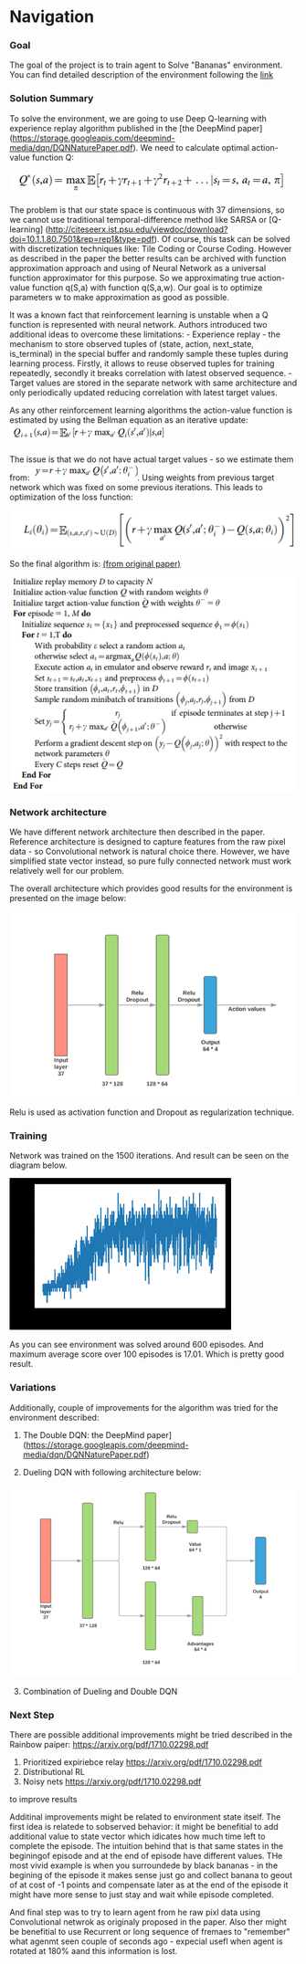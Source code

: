 [//]: # (Image References)

[image1]: images/q_formula.png "Action-value function"
[image2]: images/n1.png "Q-Network"
[image3]: images/n2.png "Dueling Q-Network"
[image4]: images/bellman.png "Bellman equation"
[image5]: images/eq2.png "Bellman equation"
[image6]: images/loss.png "loss"
[image7]: images/algorithm.png "Algorithm"
[image8]: images/dqn.png "Dqn"

#  Navigation

### Goal

The goal of the project is to train agent to Solve "Bananas" environment. You can find detailed description of the environment following the [link](README.md) 


### Solution Summary

To solve the environment, we are going to use Deep Q-learning with experience replay algorithm published in the [the DeepMind paper] (https://storage.googleapis.com/deepmind-media/dqn/DQNNaturePaper.pdf). We need to calculate optimal action-value function Q:

![Action-value function][image1]

The problem is that our state space is continuous with 37 dimensions, so we cannot use traditional temporal-difference method like SARSA or [Q-learning] (http://citeseerx.ist.psu.edu/viewdoc/download?doi=10.1.1.80.7501&rep=rep1&type=pdf). Of course, this task can be solved with discretization techniques like: Tile Coding or Course Coding. However as described in the paper the better results can be archived with function approximation approach and using of Neural Network as a universal function approximator for this purpose.  So we approximating true action-value function q(S,a) with function q(S,a,w). Our goal is to optimize parameters w to make approximation as good as possible.

It was a known fact that reinforcement learning is unstable when a Q function is represented with neural network. Authors introduced two additional ideas to overcome these limitations:
    - Experience replay - the mechanism to store observed tuples of (state, action, next_state, is_terminal) in the special buffer and randomly sample these tuples during learning process. Firstly, it allows to reuse observed tuples for training repeatedly, secondly it breaks correlation with latest observed sequence.
    - Target values are stored in the separate network with same architecture and only periodically updated reducing correlation with latest target values.

As any other reinforcement learning algorithms the action-value function is estimated by using the Bellman equation as an iterative update: 
![Action-value function][image4]

The issue is that we do not have actual target values - so we estimate them from: 
![Action-value function][image5]. 
Using weights from previous target network which was fixed on some previous iterations. This leads to optimization of the loss function:

![Action-value function][image6]

So the final algorithm is: [(from original paper)](https://storage.googleapis.com/deepmind-media/dqn/DQNNaturePaper.pdf)

![network architecture][image7]


### Network architecture

We have different network architecture then described in the paper. Reference architecture is designed to capture features from the raw pixel data - so Convolutional network is natural choice there. However, we have simplified state vector instead, so pure fully connected network must work relatively well for our problem.

The overall architecture which provides good results for the environment is presented on the image below:


![network architecture][image2]


Relu is used as activation function and Dropout as regularization technique.

### Training 

Network was trained on the 1500 iterations. And result can be seen on the diagram below.

![network architecture][image8]

As you can see environment was solved around 600 episodes. And maximum average score over 100 episodes is 17.01. Which is pretty good result.

### Variations 

Additionally, couple of improvements for the algorithm was tried for the environment described:

1. The Double DQN: the DeepMind paper](https://storage.googleapis.com/deepmind-media/dqn/DQNNaturePaper.pdf)

2. Dueling DQN with following architecture below: 

![ Dueling DQN][image3]

3. Combination of Dueling and  Double DQN



### Next Step

There are possible additional improvements might be tried described in the Rainbow paiper: https://arxiv.org/pdf/1710.02298.pdf

1. Prioritized expiriebce relay https://arxiv.org/pdf/1710.02298.pdf
2. Distributional RL
3. Noisy nets https://arxiv.org/pdf/1710.02298.pdf

to improve results

Additinal improvements might be related to environment state itself.  The first idea is relatede to sobserved behavior: it might be benefitial to add additional value to state vector which idicates how much time left to complete the episode. The intuition behind that is that same states in the beginingof episode and at the end of episode have different values. THe most vivid example is when you surroundede by black bananas - in the begining of the episode it makes sense just go and collect banana to geout of at cost of -1 points and compensate later as at the end of the episode it might have more sense to just stay and wait while episode completed.

And final step was to try to learn agent from he raw pixl data using Convolutional netwrok as originaly proposed in the paper.  Also ther might be benefitial to use Recurrent or long sequence of fremaes to  "remember" what agenmt seen couple of seconds ago - expecial usefl when agent is rotated at 180% aand this information is lost. 




